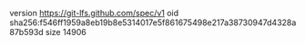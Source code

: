 version https://git-lfs.github.com/spec/v1
oid sha256:f546ff1959a8eb19b8e5314017e5f861675498e217a38730947d4328a87b593d
size 14906
